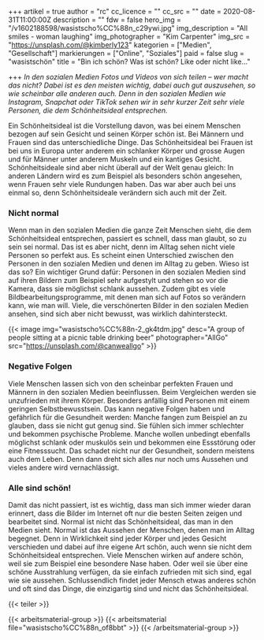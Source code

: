 +++
artikel = true
author = "rc"
cc_licence = ""
cc_src = ""
date = 2020-08-31T11:00:00Z
description = ""
fdw = false
hero_img = "/v1602188598/wasistscho%CC%88n_c29ywi.jpg"
img_description = "All smiles - woman laughing"
img_photographer = "Kim Carpenter"
img_src = "https://unsplash.com/@kimberly123"
kategorien = ["Medien", "Gesellschaft"]
markierungen = ["Online", "Soziales"]
paid = false
slug = "wasistschön"
title = "Bin ich schön? Was ist schön? Like oder nicht like..."

+++
_In den sozialen Medien Fotos und Videos von sich teilen – wer macht das nicht? Dabei ist es den meisten wichtig, dabei auch gut auszusehen, so wie scheinbar alle anderen auch. Denn in den sozialen Medien wie Instagram, Snapchat oder TikTok sehen wir in sehr kurzer Zeit sehr viele Personen, die dem Schönheitsideal entsprechen._

Ein Schönheitsideal ist die Vorstellung davon, was bei einem Menschen bezogen auf sein Gesicht und seinen Körper schön ist. Bei Männern und Frauen sind das unterschiedliche Dinge. Das Schönheitsideal bei Frauen ist bei uns in Europa unter anderem ein schlanker Körper und grosse Augen und für Männer unter anderem Muskeln und ein kantiges Gesicht. Schönheitsideale sind aber nicht überall auf der Welt genau gleich: In anderen Ländern wird es zum Beispiel als besonders schön angesehen, wenn Frauen sehr viele Rundungen haben. Das war aber auch bei uns einmal so, denn Schönheitsideale verändern sich auch mit der Zeit.

### Nicht normal

Wenn man in den sozialen Medien die ganze Zeit Menschen sieht, die dem Schönheitsideal entsprechen, passiert es schnell, dass man glaubt, so zu sein sei normal. Das ist es aber nicht, denn im Alltag sehen nicht viele Personen so perfekt aus. Es scheint einen Unterschied zwischen den Personen in den sozialen Medien und denen im Alltag zu geben. Wieso ist das so? Ein wichtiger Grund dafür: Personen in den sozialen Medien sind auf ihren Bildern zum Beispiel sehr aufgestylt und stehen so vor die Kamera, dass sie möglichst schlank aussehen. Zudem gibt es viele Bildbearbeitungsprogramme, mit denen man sich auf Fotos so verändern kann, wie man will. Viele, die verschönerten Bilder in den sozialen Medien ansehen, sind sich aber nicht bewusst, was wirklich dahintersteckt.

{{< image img="wasistscho%CC%88n-2_gk4tdm.jpg" desc="A group of people sitting at a picnic table drinking beer" photographer="AllGo" src="https://unsplash.com/@canweallgo" >}}

### Negative Folgen

Viele Menschen lassen sich von den scheinbar perfekten Frauen und Männern in den sozialen Medien beeinflussen. Beim Vergleichen werden sie unzufrieden mit ihrem Körper. Besonders anfällig sind Personen mit einem geringen Selbstbewusstsein. Das kann negative Folgen haben und gefährlich für die Gesundheit werden: Manche fangen zum Beispiel an zu glauben, dass sie nicht gut genug sind. Sie fühlen sich immer schlechter und bekommen psychische Probleme. Manche wollen unbedingt ebenfalls möglichst schlank oder muskulös sein und bekommen eine Essstörung oder eine Fitnesssucht. Das schadet nicht nur der Gesundheit, sondern meistens auch dem Leben. Denn dann dreht sich alles nur noch ums Aussehen und vieles andere wird vernachlässigt.​

### Alle sind schön!

Damit das nicht passiert, ist es wichtig, dass man sich immer wieder daran erinnert, dass die Bilder im Internet oft nur die besten Seiten zeigen und bearbeitet sind. Normal ist nicht das Schönheitsideal, das man in den Medien sieht. Normal ist das Aussehen der Menschen, denen man im Alltag begegnet. Denn in Wirklichkeit sind jeder Körper und jedes Gesicht verschieden und dabei auf ihre eigene Art schön, auch wenn sie nicht dem Schönheitsideal entsprechen. Viele Menschen wirken auf andere schön, weil sie zum Beispiel eine besondere Nase haben. Oder weil sie über eine schöne Ausstrahlung verfügen, da sie einfach zufrieden mit sich sind, egal wie sie aussehen. Schlussendlich findet jeder Mensch etwas anderes schön und oft sind das Dinge, die einzigartig sind und nicht das Schönheitsideal.

{{< teiler >}}

{{< arbeitsmaterial-group >}}
{{< arbeitsmaterial file="wasistscho%CC%88n_of8bbt" >}}
{{< /arbeitsmaterial-group >}}
